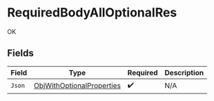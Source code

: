 # RequiredBodyAllOptionalRes

OK


## Fields

| Field                                                                         | Type                                                                          | Required                                                                      | Description                                                                   |
| ----------------------------------------------------------------------------- | ----------------------------------------------------------------------------- | ----------------------------------------------------------------------------- | ----------------------------------------------------------------------------- |
| `Json`                                                                        | [ObjWithOptionalProperties](../../Models/Shared/ObjWithOptionalProperties.md) | :heavy_check_mark:                                                            | N/A                                                                           |